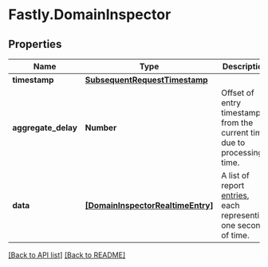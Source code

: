 # Fastly.DomainInspector

## Properties

Name | Type | Description | Notes
------------ | ------------- | ------------- | -------------
**timestamp** | [**SubsequentRequestTimestamp**](SubsequentRequestTimestamp.md) |  | [optional] 
**aggregate_delay** | **Number** | Offset of entry timestamps from the current time due to processing time. | [optional] 
**data** | [**[DomainInspectorRealtimeEntry]**](DomainInspectorRealtimeEntry.md) | A list of report [entries](#entry-data-model), each representing one second of time. | [optional] 


[[Back to API list]](../../README.md#endpoints) [[Back to README]](../../README.md)
